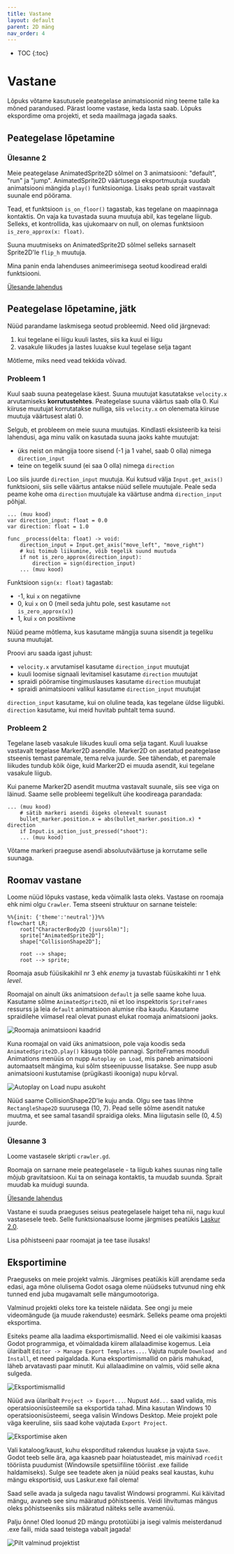 ```yaml
---
title: Vastane
layout: default
parent: 2D mäng
nav_order: 4
---
```


-	TOC
{:toc}

# Vastane

Lõpuks võtame kasutusele peategelase animatsioonid ning teeme talle ka mõned parandused. Pärast loome vastase, keda lasta saab. Lõpuks ekspordime oma projekti, et seda maailmaga jagada saaks.

## Peategelase lõpetamine

### Ülesanne 2

Meie peategelase AnimatedSprite2D sõlmel on 3 animatsiooni: "default", "run" ja "jump". AnimatedSprite2D väärtusega eksportmuutuja suudab animatsiooni mängida `play()` funktsiooniga. Lisaks peab sprait vastavalt suunale end pöörama.

Tead, et funktsioon `is_on_floor()` tagastab, kas tegelane on maapinnaga kontaktis. On vaja ka tuvastada suuna muutuja abil, kas tegelane liigub. Selleks, et kontrollida, kas ujukomaarv on null, on olemas funktsioon `is_zero_approx(x: float)`.

Suuna muutmiseks on AnimatedSprite2D sõlmel selleks sarnaselt Sprite2D'le `flip_h` muutuja.

Mina panin enda lahenduses animeerimisega seotud koodiread eraldi funktsiooni.

[Ülesande lahendus](../lahendused/ulesanne-2)

## Peategelase lõpetamine, jätk

Nüüd parandame laskmisega seotud probleemid. Need olid järgnevad:

1.	kui tegelane ei liigu kuuli lastes, siis ka kuul ei liigu
2.	vasakule liikudes ja lastes luuakse kuul tegelase selja tagant

Mõtleme, miks need vead tekkida võivad.

### Probleem 1

Kuul saab suuna peategelase käest. Suuna muutujat kasutatakse `velocity.x` arvutamiseks **korrutustehtes**. Peategelase suuna väärtus saab olla 0. Kui kiiruse muutujat korrutatakse nulliga, siis `velocity.x` on olenemata kiiruse muutuja väärtusest alati 0.

Selgub, et probleem on meie suuna muutujas. Kindlasti eksisteerib ka teisi lahendusi, aga minu valik on kasutada suuna jaoks kahte muutujat:

-	üks neist on mängija toore sisend (-1 ja 1 vahel, saab 0 olla) nimega `direction_input`
-	teine on tegelik suund (ei saa 0 olla) nimega `direction`

Loo siis juurde `direction_input` muutuja. Kui kutsud välja `Input.get_axis()` funktsiooni, siis selle väärtus antakse nüüd sellele muutujale. Peale seda peame kohe oma `direction` muutujale ka väärtuse andma `direction_input` põhjal.

```gdscript
... (muu kood)
var direction_input: float = 0.0
var direction: float = 1.0

func _process(delta: float) -> void:
	direction_input = Input.get_axis("move_left", "move_right")
	# kui toimub liikumine, võib tegelik suund muutuda
	if not is_zero_approx(direction_input):
		direction = sign(direction_input)
	... (muu kood)
```

Funktsioon `sign(x: float)` tagastab:

-	-1, kui `x` on negatiivne
-	0, kui `x` on 0 (meil seda juhtu pole, sest kasutame `not is_zero_approx(x)`)
-	1, kui `x` on positiivne

Nüüd peame mõtlema, kus kasutame mängija suuna sisendit ja tegeliku suuna muutujat.

Proovi aru saada igast juhust:

-	`velocity.x` arvutamisel kasutame `direction_input` muutujat
-	kuuli loomise signaali levitamisel kasutame `direction` muutujat
-	spraidi pööramise tingimuslauses kasutame `direction` muutujat
-	spraidi animatsiooni valikul kasutame `direction_input` muutujat

`direction_input` kasutame, kui on oluline teada, kas tegelane üldse liigubki. `direction` kasutame, kui meid huvitab puhtalt tema suund.

### Probleem 2

Tegelane laseb vasakule liikudes kuuli oma selja tagant. Kuuli luuakse vastavalt tegelase Marker2D asendile. Marker2D on asetatud peategelase stseenis temast paremale, tema relva juurde. See tähendab, et paremale liikudes tundub kõik õige, kuid Marker2D ei muuda asendit, kui tegelane vasakule liigub.

Kui paneme Marker2D asendit muutma vastavalt suunale, siis see viga on läinud. Saame selle probleemi tegelikult ühe koodireaga parandada:

```gdscript
... (muu kood)
	# sätib markeri asendi õigeks olenevalt suunast
	bullet_marker.position.x = abs(bullet_marker.position.x) * direction
	if Input.is_action_just_pressed("shoot"):
	... (muu kood)
```

Võtame markeri praeguse asendi absoluutväärtuse ja korrutame selle suunaga.

## Roomav vastane

Loome nüüd lõpuks vastase, keda võimalik lasta oleks. Vastase on roomaja ehk nimi olgu `Crawler`. Tema stseeni struktuur on sarnane teistele:

```mermaid
%%{init: {'theme':'neutral'}}%%
flowchart LR;
	root["CharacterBody2D (juursõlm)"];
	sprite["AnimatedSprite2D"];
	shape["CollisionShape2D"];

	root --> shape;
	root --> sprite;
```

Roomaja asub füüsikakihil nr 3 ehk *enemy* ja tuvastab füüsikakihti nr 1 ehk *level*.

Roomajal on ainult üks animatsioon `default` ja selle saame kohe luua. Kasutame sõlme `AnimatedSprite2D`, nii et loo inspektoris `SpriteFrames` ressurss ja leia `default` animatsioon alumise riba kaudu. Kasutame spraidilehe viimasel real olevat punast elukat roomaja animatsiooni jaoks.

![Roomaja animatsiooni kaadrid](./pildid/vastane/roomaja-animatsioon.png)

Kuna roomajal on vaid üks animatsioon, pole vaja koodis seda `AnimatedSprite2D.play()` käsuga tööle pannagi. SpriteFrames mooduli Animations menüüs on nupp `Autoplay on Load`, mis paneb animatsiooni automaatselt mängima, kui sõlm stseenipuusse lisatakse. See nupp asub animatsiooni kustutamise (prügikasti ikooniga) nupu kõrval.

![Autoplay on Load nupu asukoht](./pildid/vastane/autoplay.png)

Nüüd saame CollisionShape2D'le kuju anda. Olgu see taas lihtne `RectangleShape2D` suurusega (10, 7). Pead selle sõlme asendit natuke muutma, et see samal tasandil spraidiga oleks. Mina liigutasin selle (0, 4.5) juurde.

### Ülesanne 3

Loome vastasele skripti `crawler.gd`.

Roomaja on sarnane meie peategelasele - ta liigub kahes suunas ning talle mõjub gravitatsioon. Kui ta on seinaga kontaktis, ta muudab suunda. Sprait muudab ka muidugi suunda.

[Ülesande lahendus](../lahendused/ulesanne-3)

Vastane ei suuda praeguses seisus peategelasele haiget teha nii, nagu kuul vastasesele teeb. Selle funktsionaalsuse loome järgmises peatükis [Laskur 2.0](../laskur-2.0/index).

Lisa põhistseeni paar roomajat ja tee tase ilusaks!

## Eksportimine

Praeguseks on meie projekt valmis. Järgmises peatükis küll arendame seda edasi, aga mõne olulisema Godot osaga oleme nüüdseks tutvunud ning ehk tunned end juba mugavamalt selle mängumootoriga.

Valminud projekti oleks tore ka teistele näidata. See ongi ju meie videomängude (ja muude rakenduste) eesmärk. Selleks peame oma projekti eksportima.

Esiteks peame alla laadima eksportimismallid. Need ei ole vaikimisi kaasas Godot programmiga, et võimaldada kiirem allalaadimise kogemus. Leia ülaribalt `Editor -> Manage Export Templates...`. Vajuta nupule `Download and Install`, et need paigaldada. Kuna eksportimismallid on päris mahukad, läheb arvatavasti paar minutit. Kui allalaadimine on valmis, võid selle akna sulgeda.

![Eksportimismallid](./pildid/vastane/eksportimismallid.png)

Nüüd ava ülaribalt `Project -> Export...`. Nupust `Add...` saad valida, mis operatsioonisüsteemile sa eksportida tahad. Mina kasutan Windows 10 operatsioonisüsteemi, seega valisin Windows Desktop. Meie projekt pole väga keeruline, siis saad kohe vajutada `Export Project`.

![Eksportimise aken](./pildid/vastane/eksportimine.png)

Vali kataloog/kaust, kuhu eksporditud rakendus luuakse ja vajuta `Save`. Godot teeb selle ära, aga kaasneb paar hoiatusteadet, mis mainivad `rcedit` tööriista puudumist (Windowsile spetsiifiline tööriist .exe failide haldamiseks). Sulge see teadete aken ja nüüd peaks seal kaustas, kuhu mängu eksportisid, uus Laskur.exe fail olema!

Saad selle avada ja sulgeda nagu tavalist Windowsi programmi. Kui käivitad mängu, avaneb see sinu määratud põhistseenis. Veidi lihvitumas mängus oleks põhistseeniks siis määratud näiteks selle avamenüü.

Palju õnne! Oled loonud 2D mängu prototüübi ja isegi valmis meisterdanud .exe faili, mida saad teistega vabalt jagada!

![Pilt valminud projektist](./pildid/vastane/valmis-projekt.png)